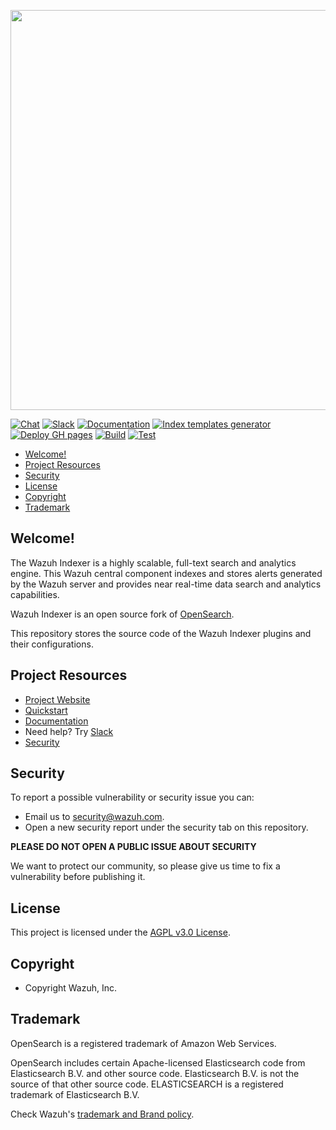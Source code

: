<p align="center">
    <img width="640px" src="https://wazuh.com/brand-assets/Wazuh-Logo.svg"/>
</p>

[![Chat](https://img.shields.io/badge/chat-on%20forums-blue)](https://groups.google.com/forum/#!forum/wazuh)
[![Slack](https://img.shields.io/badge/slack-join-blue.svg)](https://wazuh.com/community/join-us-on-slack)
[![Documentation](https://img.shields.io/badge/documentation-reference-blue)](https://documentation.wazuh.com)
[![Index templates generator](https://github.com/wazuh/wazuh-indexer-plugins/actions/workflows/5_builderpackage_schema.yml/badge.svg)](https://github.com/wazuh/wazuh-indexer-plugins/actions/workflows/5_builderpackage_templates.yml)
[![Deploy GH pages](https://github.com/wazuh/wazuh-indexer-plugins/actions/workflows/5_builderpackage_docs.yml/badge.svg)](https://github.com/wazuh/wazuh-indexer-plugins/actions/workflows/5_builderpackage_docs.yml)
[![Build](https://github.com/wazuh/wazuh-indexer-plugins/actions/workflows/5_builderpackage_plugins.yml/badge.svg)](https://github.com/wazuh/wazuh-indexer-plugins/actions/workflows/5_builderpackage_plugins.yml)
[![Test](https://github.com/wazuh/wazuh-indexer-plugins/actions/workflows/5_testintegration_gradlecheck.yml/badge.svg)](https://github.com/wazuh/wazuh-indexer-plugins/actions/workflows/5_testintegration_gradlecheck.yml)

- [Welcome!](#welcome)
- [Project Resources](#project-resources)
- [Security](#security)
- [License](#license)
- [Copyright](#copyright)
- [Trademark](#trademark)

## Welcome!

The Wazuh Indexer is a highly scalable, full-text search and analytics engine. This Wazuh central component indexes and stores alerts generated by the Wazuh server and provides near real-time data search and analytics capabilities.

Wazuh Indexer is an open source fork of [OpenSearch](https://github.com/opensearch-project/opensearch).

This repository stores the source code of the Wazuh Indexer plugins and their configurations.

## Project Resources

* [Project Website](https://wazuh.com)
* [Quickstart](https://documentation.wazuh.com/current/quickstart.html)
* [Documentation](https://documentation.wazuh.com)
* Need help? Try [Slack](https://wazuh.com/community/join-us-on-slack)
* [Security](SECURITY.md)

## Security

To report a possible vulnerability or security issue you can:
- Email us to security@wazuh.com.
- Open a new security report under the security tab on this repository.

**PLEASE DO NOT OPEN A PUBLIC ISSUE ABOUT SECURITY**

We want to protect our community, so please give us time to fix a vulnerability
before publishing it.

## License

This project is licensed under the [AGPL v3.0 License](LICENSE.txt).

## Copyright

- Copyright Wazuh, Inc.

## Trademark

OpenSearch is a registered trademark of Amazon Web Services.

OpenSearch includes certain Apache-licensed Elasticsearch code from Elasticsearch B.V. and other source code. Elasticsearch B.V. is not the source of that other source code. ELASTICSEARCH is a registered trademark of Elasticsearch B.V.

Check Wazuh's [trademark and Brand policy](https://wazuh.com/trademark-and-brand-policy/).


